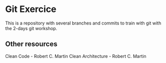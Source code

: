 # Git Exercice

This is a repository with several branches and commits to train with git with the 2-days git workshop.

## Other resources

Clean Code - Robert C. Martin
Clean Architecture - Robert C. Martin
